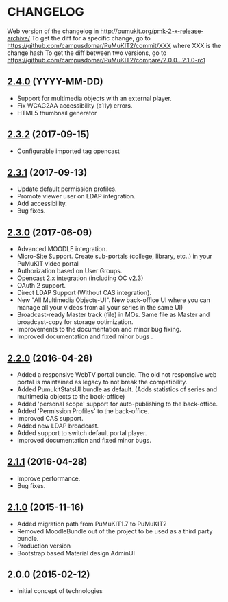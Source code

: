 # CHANGELOG

Web version of the changelog in http://pumukit.org/pmk-2-x-release-archive/
To get the diff for a specific change, go to https://github.com/campusdomar/PuMuKIT2/commit/XXX where XXX is the change hash
To get the diff between two versions, go to https://github.com/campusdomar/PuMuKIT2/compare/2.0.0...2.1.0-rc1

## [2.4.0][Unreleased] (YYYY-MM-DD)
- Support for multimedia objects with an external player.
- Fix WCAG2AA accessibility (a11y) errors.
- HTML5 thumbnail generator

## [2.3.2](https://github.com/campusdomar/PuMuKIT2/compare/2.3.1...2.3.2) (2017-09-15)
- Configurable imported tag opencast

## [2.3.1](https://github.com/campusdomar/PuMuKIT2/compare/2.3.0...2.3.1) (2017-09-13)
- Update default permission profiles.
- Promote viewer user on LDAP integration.
- Add accessibility.
- Bug fixes.

## [2.3.0][2.3.0] (2017-06-09)
- Advanced MOODLE integration.
- Micro-Site Support. Create sub-portals (college, library, etc..) in your PuMuKIT video portal
- Authorization based on User Groups.
- Opencast 2.x integration (including OC v2.3)
- OAuth 2 support.
- Direct LDAP Support (Without CAS integration).
- New "All Multimedia Objects-UI". New back-office UI where you can manage all your videos from all your series in the same UI)
- Broadcast-ready Master track (file) in MOs. Same file as Master and broadcast-copy for storage optimization.
- Improvements to the documentation and minor bug fixing.
- Improved documentation and fixed minor bugs .

## [2.2.0][2.2.0] (2016-04-28)
- Added a responsive WebTV portal bundle. The old not responsive web portal is maintained as legacy to not break the compatibility.
- Added PumukitStatsUI bundle as default. (Adds statistics of series and multimedia objects to the back-office)
- Added 'personal scope' support for auto-publishing to the back-office.
- Added 'Permission Profiles' to the back-office.
- Improved CAS support.
- Added new LDAP broadcast.
- Added support to switch default portal player.
- Improved documentation and fixed minor bugs.

## [2.1.1][2.1.1] (2016-04-28)
- Improve performance.
- Bug fixes.

## [2.1.0][2.1.0] (2015-11-16)
- Added migration path from PuMuKIT1.7 to PuMuKIT2
- Removed MoodleBundle out of the project to be used as a third party bundle.
- Production version
- Bootstrap based Material design AdminUI

## 2.0.0 (2015-02-12)
- Initial concept of technologies


[Unreleased]:https://github.com/campusdomar/PuMuKIT2/compare/2.3.0...HEAD
[2.1.0]:https://github.com/campusdomar/PuMuKIT2/compare/2.0.0...2.1.0
[2.1.1]:https://github.com/campusdomar/PuMuKIT2/compare/2.1.0...2.1.1
[2.2.0]:https://github.com/campusdomar/PuMuKIT2/compare/2.1.1...2.2.0
[2.3.0]:https://github.com/campusdomar/PuMuKIT2/compare/2.2.0...2.3.0
